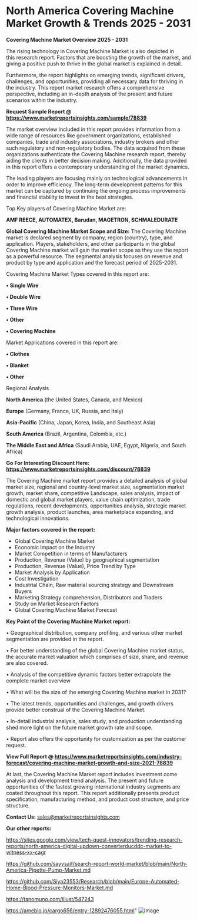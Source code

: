 # North America Covering Machine Market Growth & Trends 2025 - 2031

<Strong> Covering Machine Market Overview 2025 - 2031</strong>

The rising technology in Covering Machine Market is also depicted in this research report. Factors that are boosting the growth of the market, and giving a positive push to thrive in the global market is explained in detail.

Furthermore, the report highlights on emerging trends, significant drivers, challenges, and opportunities, providing all necessary data for thriving in the industry. This report market research offers a comprehensive perspective, including an in-depth analysis of the present and future scenarios within the industry.

<strong>Request Sample Report @ <a href=https://www.marketreportsinsights.com/sample/78839>https://www.marketreportsinsights.com/sample/78839</a></strong>

The market overview included in this report provides information from a wide range of resources like government organizations, established companies, trade and industry associations, industry brokers and other such regulatory and non-regulatory bodies. The data acquired from these organizations authenticate the Covering Machine research report, thereby aiding the clients in better decision making. Additionally, the data provided in this report offers a contemporary understanding of the market dynamics.

The leading players are focusing mainly on technological advancements in order to improve efficiency. The long-term development patterns for this market can be captured by continuing the ongoing process improvements and financial stability to invest in the best strategies.

Top Key players of Covering Machine Market are:

<strong>AMF REECE, AUTOMATEX, Barudan, MAGETRON, SCHMALEDURATE</strong>

<strong><b>Global Covering Machine Market Scope and Size:</b></strong>
The Covering Machine market is declared segment by company, region (country), type, and application. Players, stakeholders, and other participants in the global Covering Machine market will gain the market scope as they use the report as a powerful resource. The segmental analysis focuses on revenue and product by type and application and the forecast period of 2025-2031.

Covering Machine Market Types covered in this report are:

<strong>• Single Wire

• Double Wire

• Three Wire

• Other

• Covering Machine</strong>

Market Applications covered in this report are:

<strong>• Clothes

• Blanket

• Other</strong> 

Regional Analysis

<strong>North America</strong> (the United States, Canada, and Mexico)

<strong>Europe</strong> (Germany, France, UK, Russia, and Italy)

<strong>Asia-Pacific</strong> (China, Japan, Korea, India, and Southeast Asia)

<strong>South America</strong> (Brazil, Argentina, Colombia, etc.)

<strong>The Middle East and Africa</strong> (Saudi Arabia, UAE, Egypt, Nigeria, and South Africa)

<strong>Go For Interesting Discount Here: <a href=https://www.marketreportsinsights.com/discount/78839>https://www.marketreportsinsights.com/discount/78839</a></strong>

The Covering Machine market report provides a detailed analysis of global market size, regional and country-level market size, segmentation market growth, market share, competitive Landscape, sales analysis, impact of domestic and global market players, value chain optimization, trade regulations, recent developments, opportunities analysis, strategic market growth analysis, product launches, area marketplace expanding, and technological innovations.

<strong><b>Major factors covered in the report:</b></strong>
<ul>
  <li>Global Covering Machine Market </li>
  <li>Economic Impact on the Industry</li>
  <li>Market Competition in terms of Manufacturers</li>
  <li>Production, Revenue (Value) by geographical segmentation</li>
  <li>Production, Revenue (Value), Price Trend by Type</li>
  <li>Market Analysis by Application</li>
  <li>Cost Investigation</li>
  <li>Industrial Chain, Raw material sourcing strategy and Downstream Buyers</li>
  <li>Marketing Strategy comprehension, Distributors and Traders</li>
  <li>Study on Market Research Factors</li>
  <li>Global Covering Machine Market Forecast</li>
</ul>

<strong><b>Key Point of the Covering Machine Market report:</b></strong>

• Geographical distribution, company profiling, and various other market segmentation are provided in the report.

• For better understanding of the global Covering Machine market status, the accurate market valuation which comprises of size, share, and revenue are also covered.

• Analysis of the competitive dynamic factors better extrapolate the complete market overview

• What will be the size of the emerging Covering Machine market in 2031?

• The latest trends, opportunities and challenges, and growth drivers provide better construal of the Covering Machine Market.

• In-detail industrial analysis, sales study, and production understanding shed more light on the future market growth rate and scope.

• Report also offers the opportunity for customization as per the customer request.

<strong><b>View Full Report @ <a href=https://www.marketreportsinsights.com/industry-forecast/covering-machine-market-growth-and-size-2021-78839>https://www.marketreportsinsights.com/industry-forecast/covering-machine-market-growth-and-size-2021-78839</a></b></strong>


At last, the Covering Machine Market report includes investment come analysis and development trend analysis. The present and future opportunities of the fastest growing international industry segments are coated throughout this report. This report additionally presents product specification, manufacturing method, and product cost structure, and price structure.

<strong>Contact Us:</strong>
sales@marketreportsinsights.com

<strong>Our other reports:</strong>

<a href=https://sites.google.com/view/tech-quest-innovators/trending-research-reports/north-america-digital-updown-converterducddc-market-to-witness-xx-cagr>https://sites.google.com/view/tech-quest-innovators/trending-research-reports/north-america-digital-updown-converterducddc-market-to-witness-xx-cagr</a>

<a href=https://github.com/sayysaif/search-report-world-market/blob/main/North-America-Pipette-Pump-Market.md>https://github.com/sayysaif/search-report-world-market/blob/main/North-America-Pipette-Pump-Market.md</a>

<a href=https://github.com/Siya23553/Research/blob/main/Europe-Automated-Home-Blood-Pressure-Monitors-Market.md>https://github.com/Siya23553/Research/blob/main/Europe-Automated-Home-Blood-Pressure-Monitors-Market.md</a>

<a href=https://tanomuno.com/illust/547243>https://tanomuno.com/illust/547243</a>

<a href=https://ameblo.jp/cargo656/entry-12892476055.html>https://ameblo.jp/cargo656/entry-12892476055.html</a>"
![image](https://github.com/user-attachments/assets/5042104d-4c36-46df-aa06-c435ac9dc317)
